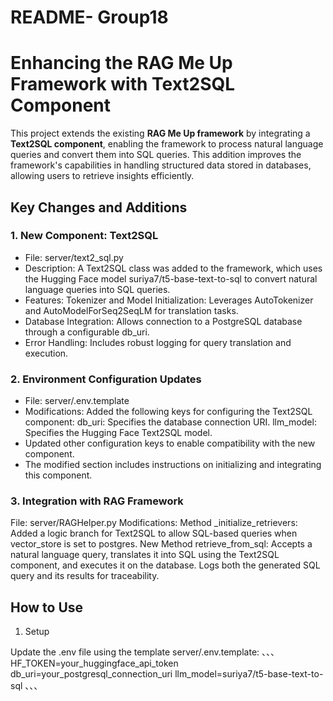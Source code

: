 # README- Group18
# Enhancing the RAG Me Up Framework with Text2SQL Component
This project extends the existing **RAG Me Up framework** by integrating a **Text2SQL component**, enabling the framework to process natural language queries and convert them into SQL queries. This addition improves the framework's capabilities in handling structured data stored in databases, allowing users to retrieve insights efficiently.

## Key Changes and Additions
### 1. New Component: Text2SQL
- File: server/text2_sql.py
- Description: A Text2SQL class was added to the framework, which uses the Hugging Face model suriya7/t5-base-text-to-sql to convert natural language queries into SQL queries.
- Features: Tokenizer and Model Initialization: Leverages AutoTokenizer and AutoModelForSeq2SeqLM for translation tasks.
- Database Integration: Allows connection to a PostgreSQL database through a configurable db_uri.
- Error Handling: Includes robust logging for query translation and execution.
### 2. Environment Configuration Updates

- File: server/.env.template
- Modifications:
      Added the following keys for configuring the Text2SQL component:
           db_uri: Specifies the database connection URI.
           llm_model: Specifies the Hugging Face Text2SQL model.
- Updated other configuration keys to enable compatibility with the new component.
- The modified section includes instructions on initializing and integrating this component.
### 3. Integration with RAG Framework

File: server/RAGHelper.py
Modifications:
Method _initialize_retrievers:
Added a logic branch for Text2SQL to allow SQL-based queries when vector_store is set to postgres.
New Method retrieve_from_sql:
Accepts a natural language query, translates it into SQL using the Text2SQL component, and executes it on the database.
Logs both the generated SQL query and its results for traceability.

## How to Use
1. Setup

Update the .env file using the template server/.env.template:
、、、
HF_TOKEN=your_huggingface_api_token
db_uri=your_postgresql_connection_uri
llm_model=suriya7/t5-base-text-to-sql
、、、





